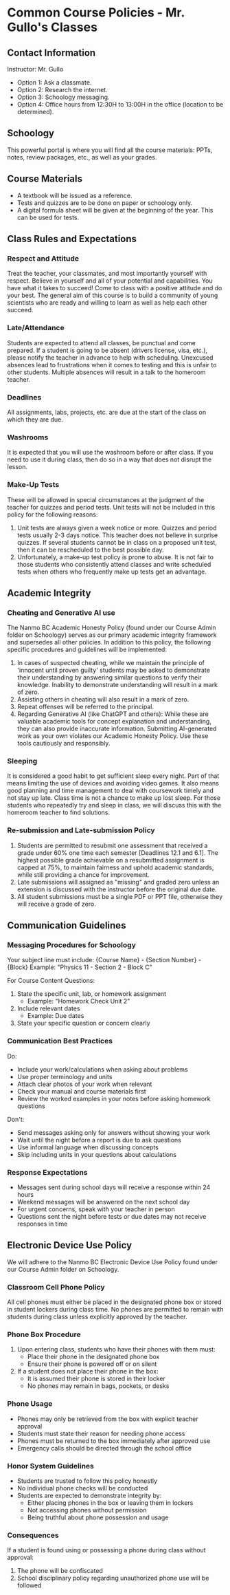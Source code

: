 # Common Course Policies - Mr. Gullo's Classes

## Contact Information
Instructor: Mr. Gullo
- Option 1: Ask a classmate.
- Option 2: Research the internet.
- Option 3: Schoology messaging.
- Option 4: Office hours from 12:30H to 13:00H in the office (location to be determined).

## Schoology
This powerful portal is where you will find all the course materials: PPTs, notes, review packages, etc., as well as your grades.

## Course Materials
- A textbook will be issued as a reference.
- Tests and quizzes are to be done on paper or schoology only.
- A digital formula sheet will be given at the beginning of the year. This can be used for tests.

## Class Rules and Expectations

### Respect and Attitude
Treat the teacher, your classmates, and most importantly yourself with respect. Believe in yourself and all of your potential and capabilities. You have what it takes to succeed! Come to class with a positive attitude and do your best. The general aim of this course is to build a community of young scientists who are ready and willing to learn as well as help each other succeed.

### Late/Attendance
Students are expected to attend all classes, be punctual and come prepared. If a student is going to be absent (drivers license, visa, etc.), please notify the teacher in advance to help with scheduling. Unexcused absences lead to frustrations when it comes to testing and this is unfair to other students. Multiple absences will result in a talk to the homeroom teacher.

### Deadlines
All assignments, labs, projects, etc. are due at the start of the class on which they are due.

### Washrooms
It is expected that you will use the washroom before or after class. If you need to use it during class, then do so in a way that does not disrupt the lesson.

### Make-Up Tests
These will be allowed in special circumstances at the judgment of the teacher for quizzes and period tests. Unit tests will not be included in this policy for the following reasons:

1. Unit tests are always given a week notice or more. Quizzes and period tests usually 2-3 days notice. This teacher does not believe in surprise quizzes. If several students cannot be in class on a proposed unit test, then it can be rescheduled to the best possible day.
2. Unfortunately, a make-up test policy is prone to abuse. It is not fair to those students who consistently attend classes and write scheduled tests when others who frequently make up tests get an advantage.

## Academic Integrity

### Cheating and Generative AI use
The Nanmo BC Academic Honesty Policy (found under our Course Admin folder on Schoology) serves as our primary academic integrity framework and supersedes all other policies. In addition to this policy, the following specific procedures and guidelines will be implemented:

1. In cases of suspected cheating, while we maintain the principle of 'innocent until proven guilty' students may be asked to demonstrate their understanding by answering similar questions to verify their knowledge. Inability to demonstrate understanding will result in a mark of zero.
2. Assisting others in cheating will also result in a mark of zero.
3. Repeat offenses will be referred to the principal.
4. Regarding Generative AI (like ChatGPT and others): While these are valuable academic tools for concept explanation and understanding, they can also provide inaccurate information. Submitting AI-generated work as your own violates our Academic Honesty Policy. Use these tools cautiously and responsibly.

### Sleeping
It is considered a good habit to get sufficient sleep every night. Part of that means limiting the use of devices and avoiding video games. It also means good planning and time management to deal with coursework timely and not stay up late. Class time is not a chance to make up lost sleep. For those students who repeatedly try and sleep in class, we will discuss this with the homeroom teacher to find solutions.

### Re-submission and Late-submission Policy
1. Students are permitted to resubmit one assessment that received a grade under 60% one time each semester [Deadlines 12.1 and 6.1]. The highest possible grade achievable on a resubmitted assignment is capped at 75%, to maintain fairness and uphold academic standards, while still providing a chance for improvement.
2. Late submissions will assigned as "missing" and graded zero unless an extension is discussed with the instructor before the original due date.
3. All student submissions must be a single PDF or PPT file, otherwise they will receive a grade of zero.

## Communication Guidelines

### Messaging Procedures for Schoology
Your subject line must include:
{Course Name} - {Section Number} - {Block}
Example: "Physics 11 - Section 2 - Block C"

For Course Content Questions:
1. State the specific unit, lab, or homework assignment
   - Example: "Homework Check Unit 2"
2. Include relevant dates
   - Example: Due dates
3. State your specific question or concern clearly

### Communication Best Practices
Do:
- Include your work/calculations when asking about problems
- Use proper terminology and units
- Attach clear photos of your work when relevant
- Check your manual and course materials first
- Review the worked examples in your notes before asking homework questions

Don't:
- Send messages asking only for answers without showing your work
- Wait until the night before a report is due to ask questions
- Use informal language when discussing concepts
- Skip including units in your questions about calculations

### Response Expectations
- Messages sent during school days will receive a response within 24 hours
- Weekend messages will be answered on the next school day
- For urgent concerns, speak with your teacher in person
- Questions sent the night before tests or due dates may not receive responses in time

## Electronic Device Use Policy
We will adhere to the Nanmo BC Electronic Device Use Policy found under our Course Admin folder on Schoology.

### Classroom Cell Phone Policy
All cell phones must either be placed in the designated phone box or stored in student lockers during class time. No phones are permitted to remain with students during class unless explicitly approved by the teacher.

### Phone Box Procedure
1. Upon entering class, students who have their phones with them must:
   - Place their phone in the designated phone box
   - Ensure their phone is powered off or on silent
2. If a student does not place their phone in the box:
   - It is assumed their phone is stored in their locker
   - No phones may remain in bags, pockets, or desks

### Phone Usage
- Phones may only be retrieved from the box with explicit teacher approval
- Students must state their reason for needing phone access
- Phones must be returned to the box immediately after approved use
- Emergency calls should be directed through the school office

### Honor System Guidelines
- Students are trusted to follow this policy honestly
- No individual phone checks will be conducted
- Students are expected to demonstrate integrity by:
  - Either placing phones in the box or leaving them in lockers
  - Not accessing phones without permission
  - Being truthful about phone possession and usage

### Consequences
If a student is found using or possessing a phone during class without approval:
1. The phone will be confiscated
2. School disciplinary policy regarding unauthorized phone use will be followed